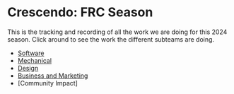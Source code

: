 # Crescendo: FRC Season

This is the tracking and recording of all the work we are doing for this 2024 season. Click around to see the work the different subteams are doing.

* [Software](subteams/software/welcome-to-software.md)
* [Mechanical](subteams/mechanical/welcome-to-mechanical.md)
* [Design](subteams/design/welcome-to-design.md)
* [Business and Marketing](subteams/bam/welcome-to-bam.md)
* [Community Impact]